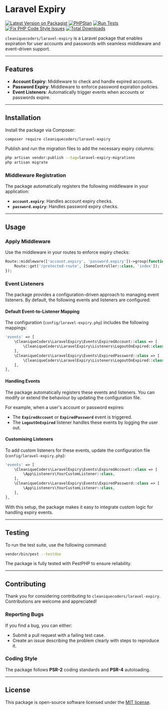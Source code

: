 # Laravel Expiry

[![Latest Version on Packagist](https://img.shields.io/packagist/v/cleaniquecoders/laravel-expiry.svg?style=flat-square)](https://packagist.org/packages/cleaniquecoders/laravel-expiry) [![PHPStan](https://github.com/cleaniquecoders/laravel-expiry/actions/workflows/phpstan.yml/badge.svg)](https://github.com/cleaniquecoders/laravel-expiry/actions/workflows/phpstan.yml) [![Run Tests](https://github.com/cleaniquecoders/laravel-expiry/actions/workflows/run-tests.yml/badge.svg)](https://github.com/cleaniquecoders/laravel-expiry/actions/workflows/run-tests.yml) [![Fix PHP Code Style Issues](https://github.com/cleaniquecoders/laravel-expiry/actions/workflows/fix-styling.yml/badge.svg)](https://github.com/cleaniquecoders/laravel-expiry/actions/workflows/fix-styling.yml) [![Total Downloads](https://img.shields.io/packagist/dt/cleaniquecoders/laravel-expiry.svg?style=flat-square)](https://packagist.org/packages/cleaniquecoders/laravel-expiry)

`cleaniquecoders/laravel-expiry` is a Laravel package that enables expiration for user accounts and passwords with seamless middleware and event-driven support.

---

## Features

- **Account Expiry**: Middleware to check and handle expired accounts.
- **Password Expiry**: Middleware to enforce password expiration policies.
- **Event Listeners**: Automatically trigger events when accounts or passwords expire.

---

## Installation

Install the package via Composer:

```bash
composer require cleaniquecoders/laravel-expiry
```

Publish and run the migration files to add the necessary expiry columns:

```bash
php artisan vendor:publish --tag=laravel-expiry-migrations
php artisan migrate
```

### Middleware Registration

The package automatically registers the following middleware in your application:

- **`account.expiry`**: Handles account expiry checks.
- **`password.expiry`**: Handles password expiry checks.

---

## Usage

### Apply Middleware

Use the middleware in your routes to enforce expiry checks:

```php
Route::middleware(['account.expiry', 'password.expiry'])->group(function () {
    Route::get('/protected-route', [SomeController::class, 'index']);
});
```

### Event Listeners

The package provides a configuration-driven approach to managing event listeners. By default, the following events and listeners are configured:

#### Default Event-to-Listener Mapping

The configuration (`config/laravel-expiry.php`) includes the following mappings:

```php
'events' => [
    \CleaniqueCoders\LaravelExpiry\Events\ExpiredAccount::class => [
        \CleaniqueCoders\LaravelExpiry\Listeners\LogoutOnExpired::class,
    ],
    \CleaniqueCoders\LaravelExpiry\Events\ExpiredPassword::class => [
        \CleaniqueCoders\LaravelExpiry\Listeners\LogoutOnExpired::class,
    ],
],
```

#### Handling Events

The package automatically registers these events and listeners. You can modify or extend the behaviour by updating the configuration file.

For example, when a user's account or password expires:

- The **`ExpiredAccount`** or **`ExpiredPassword`** event is triggered.
- The **`LogoutOnExpired`** listener handles these events by logging the user out.

#### Customising Listeners

To add custom listeners for these events, update the configuration file (`config/laravel-expiry.php`):

```php
'events' => [
    \CleaniqueCoders\LaravelExpiry\Events\ExpiredAccount::class => [
        \App\Listeners\YourCustomListener::class,
    ],
    \CleaniqueCoders\LaravelExpiry\Events\ExpiredPassword::class => [
        \App\Listeners\YourCustomListener::class,
    ],
],
```

With this setup, the package makes it easy to integrate custom logic for handling expiry events.

---

## Testing

To run the test suite, use the following command:

```bash
vendor/bin/pest --testdox
```

The package is fully tested with PestPHP to ensure reliability.

---

## Contributing

Thank you for considering contributing to `cleaniquecoders/laravel-expiry`. Contributions are welcome and appreciated!

### Reporting Bugs

If you find a bug, you can either:

- Submit a pull request with a failing test case.
- Create an issue describing the problem clearly with steps to reproduce it.

### Coding Style

The package follows **PSR-2** coding standards and **PSR-4** autoloading.

---

## License

This package is open-source software licensed under the [MIT license](http://opensource.org/licenses/MIT).
